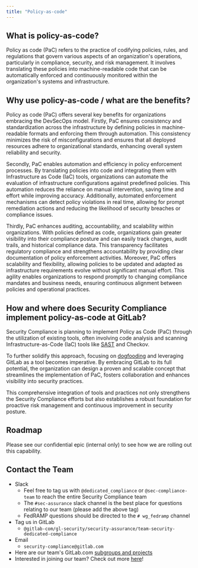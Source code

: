 ```yaml
---
title: "Policy-as-code"
---
```


## What is policy-as-code?

Policy as code (PaC) refers to the practice of codifying policies, rules, and regulations that govern various aspects of an organization's operations, particularly in compliance, security, and risk management. It involves translating these policies into machine-readable code that can be automatically enforced and continuously monitored within the organization's systems and infrastructure.

## Why use policy-as-code / what are the benefits?

Policy as code (PaC) offers several key benefits for organizations embracing the DevSecOps model. Firstly, PaC ensures consistency and standardization across the infrastructure by defining policies in machine-readable formats and enforcing them through automation. This consistency minimizes the risk of misconfigurations and ensures that all deployed resources adhere to organizational standards, enhancing overall system reliability and security.

Secondly, PaC enables automation and efficiency in policy enforcement processes. By translating policies into code and integrating them with Infrastructure as Code (IaC) tools, organizations can automate the evaluation of infrastructure configurations against predefined policies. This automation reduces the reliance on manual intervention, saving time and effort while improving accuracy. Additionally, automated enforcement mechanisms can detect policy violations in real time, allowing for prompt remediation actions and reducing the likelihood of security breaches or compliance issues.

Thirdly, PaC enhances auditing, accountability, and scalability within organizations. With policies defined as code, organizations gain greater visibility into their compliance posture and can easily track changes, audit trails, and historical compliance data. This transparency facilitates regulatory compliance and strengthens accountability by providing clear documentation of policy enforcement activities. Moreover, PaC offers scalability and flexibility, allowing policies to be updated and adapted as infrastructure requirements evolve without significant manual effort. This agility enables organizations to respond promptly to changing compliance mandates and business needs, ensuring continuous alignment between policies and operational practices.

## How and where does Security Compliance implement policy-as-code at GitLab?

Security Compliance is planning to implement Policy as Code (PaC) through the utilization of existing tools, often involving code analysis and scanning Infrastructure-as-Code (IaC) tools like [SAST](https://docs.gitlab.com/ee/user/application_security/sast/) and Checkov.

To further solidify this approach, focusing on [dogfooding](/handbook/values/#dogfooding) and leveraging GitLab as a tool becomes imperative. By embracing GitLab to its full potential, the organization can design a proven and scalable concept that streamlines the implementation of PaC, fosters collaboration and enhances visibility into security practices.

This comprehensive integration of tools and practices not only strengthens the Security Compliance efforts but also establishes a robust foundation for proactive risk management and continuous improvement in security posture.

## Roadmap

Please see our confidential epic (internal only) to see how we are rolling out this capability.

## <i class="fas fa-id-card" style="color:rgb(110,73,203)" aria-hidden="true"></i> Contact the Team

- Slack
   - Feel free to tag us with `@dedicated_compliance` or `@sec-compliance-team` to reach the entire Security Compliance team
   - The `#sec-assurance` slack channel is the best place for questions relating to our team (please add the above tag)
   - FedRAMP questions should be directed to the `# wg_fedramp` channel
- Tag us in GitLab
   - `@gitlab-com/gl-security/security-assurance/team-security-dedicated-compliance`
- Email
   - `security-compliance@gitlab.com`
- Here are our team's GitLab.com [subgroups and projects](https://gitlab.com/gitlab-com/gl-security/security-assurance/security-compliance-commercial-and-dedicated/team-security-dedicated-compliance)
- Interested in joining our team? Check out more [here](/job-families/security/security-assurance-job-family)!
